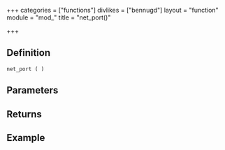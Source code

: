 +++
categories = ["functions"]
divlikes = ["bennugd"]
layout = "function"
module = "mod_"
title = "net_port()"

+++

## Definition

    net_port ( )

## Parameters

## Returns

## Example
